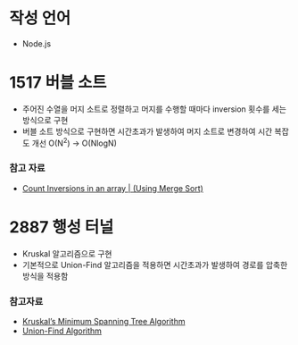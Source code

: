 # 작성 언어

- Node.js

# 1517 버블 소트

- 주어진 수열을 머지 소트로 정렬하고 머지를 수행할 때마다 inversion 횟수를 세는 방식으로 구현
- 버블 소트 방식으로 구현하면 시간초과가 발생하여 머지 소트로 변경하여 시간 복잡도 개선 O(N<sup>2</sup>) → O(NlogN)

### 참고 자료

- [Count Inversions in an array | (Using Merge Sort)](https://www.geeksforgeeks.org/counting-inversions/)

# 2887 행성 터널

- Kruskal 알고리즘으로 구현
- 기본적으로 Union-Find 알고리즘을 적용하면 시간초과가 발생하여 경로를 압축한 방식을 적용함

### 참고자료

- [Kruskal’s Minimum Spanning Tree Algorithm](https://www.geeksforgeeks.org/kruskals-minimum-spanning-tree-algorithm-greedy-algo-2/)
- [Union-Find Algorithm](https://www.geeksforgeeks.org/union-find-algorithm-set-2-union-by-rank/)
